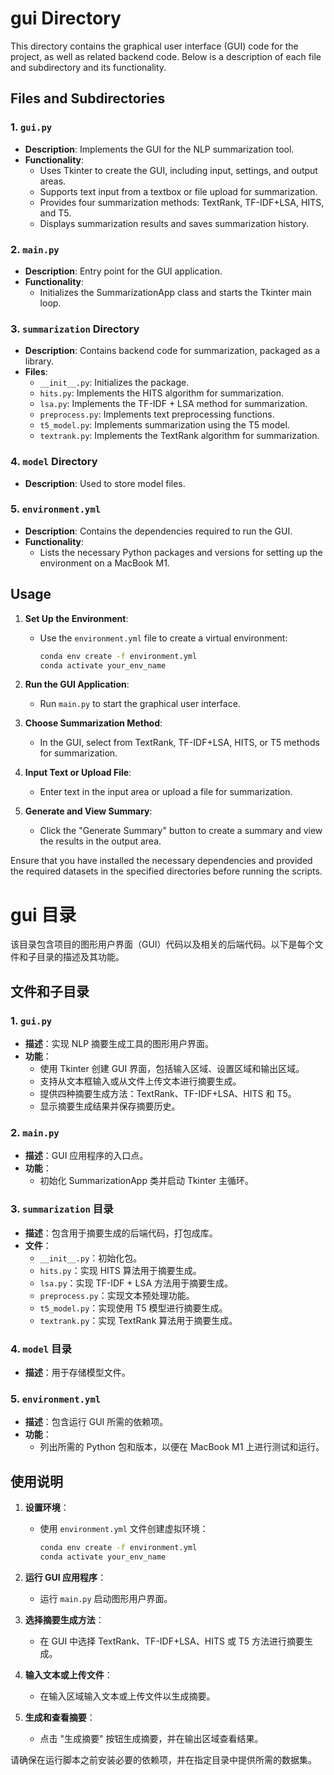# gui Directory

This directory contains the graphical user interface (GUI) code for the project, as well as related backend code. Below is a description of each file and subdirectory and its functionality.

## Files and Subdirectories

### 1. `gui.py`

- **Description**: Implements the GUI for the NLP summarization tool.
- **Functionality**:
  - Uses Tkinter to create the GUI, including input, settings, and output areas.
  - Supports text input from a textbox or file upload for summarization.
  - Provides four summarization methods: TextRank, TF-IDF+LSA, HITS, and T5.
  - Displays summarization results and saves summarization history.

### 2. `main.py`

- **Description**: Entry point for the GUI application.
- **Functionality**:
  - Initializes the SummarizationApp class and starts the Tkinter main loop.

### 3. `summarization` Directory

- **Description**: Contains backend code for summarization, packaged as a library.
- **Files**:
  - `__init__.py`: Initializes the package.
  - `hits.py`: Implements the HITS algorithm for summarization.
  - `lsa.py`: Implements the TF-IDF + LSA method for summarization.
  - `preprocess.py`: Implements text preprocessing functions.
  - `t5_model.py`: Implements summarization using the T5 model.
  - `textrank.py`: Implements the TextRank algorithm for summarization.

### 4. `model` Directory

- **Description**: Used to store model files.

### 5. `environment.yml`

- **Description**: Contains the dependencies required to run the GUI.
- **Functionality**:
  - Lists the necessary Python packages and versions for setting up the environment on a MacBook M1.

## Usage

1. **Set Up the Environment**:
   - Use the `environment.yml` file to create a virtual environment:
     ```sh
     conda env create -f environment.yml
     conda activate your_env_name
     ```

2. **Run the GUI Application**:
   - Run `main.py` to start the graphical user interface.

3. **Choose Summarization Method**:
   - In the GUI, select from TextRank, TF-IDF+LSA, HITS, or T5 methods for summarization.

4. **Input Text or Upload File**:
   - Enter text in the input area or upload a file for summarization.

5. **Generate and View Summary**:
   - Click the "Generate Summary" button to create a summary and view the results in the output area.

Ensure that you have installed the necessary dependencies and provided the required datasets in the specified directories before running the scripts.

# gui 目录

该目录包含项目的图形用户界面（GUI）代码以及相关的后端代码。以下是每个文件和子目录的描述及其功能。

## 文件和子目录

### 1. `gui.py`

- **描述**：实现 NLP 摘要生成工具的图形用户界面。
- **功能**：
  - 使用 Tkinter 创建 GUI 界面，包括输入区域、设置区域和输出区域。
  - 支持从文本框输入或从文件上传文本进行摘要生成。
  - 提供四种摘要生成方法：TextRank、TF-IDF+LSA、HITS 和 T5。
  - 显示摘要生成结果并保存摘要历史。

### 2. `main.py`

- **描述**：GUI 应用程序的入口点。
- **功能**：
  - 初始化 SummarizationApp 类并启动 Tkinter 主循环。

### 3. `summarization` 目录

- **描述**：包含用于摘要生成的后端代码，打包成库。
- **文件**：
  - `__init__.py`：初始化包。
  - `hits.py`：实现 HITS 算法用于摘要生成。
  - `lsa.py`：实现 TF-IDF + LSA 方法用于摘要生成。
  - `preprocess.py`：实现文本预处理功能。
  - `t5_model.py`：实现使用 T5 模型进行摘要生成。
  - `textrank.py`：实现 TextRank 算法用于摘要生成。

### 4. `model` 目录

- **描述**：用于存储模型文件。

### 5. `environment.yml`

- **描述**：包含运行 GUI 所需的依赖项。
- **功能**：
  - 列出所需的 Python 包和版本，以便在 MacBook M1 上进行测试和运行。

## 使用说明

1. **设置环境**：
   - 使用 `environment.yml` 文件创建虚拟环境：
     ```sh
     conda env create -f environment.yml
     conda activate your_env_name
     ```

2. **运行 GUI 应用程序**：
   - 运行 `main.py` 启动图形用户界面。

3. **选择摘要生成方法**：
   - 在 GUI 中选择 TextRank、TF-IDF+LSA、HITS 或 T5 方法进行摘要生成。

4. **输入文本或上传文件**：
   - 在输入区域输入文本或上传文件以生成摘要。

5. **生成和查看摘要**：
   - 点击 "生成摘要" 按钮生成摘要，并在输出区域查看结果。

请确保在运行脚本之前安装必要的依赖项，并在指定目录中提供所需的数据集。
